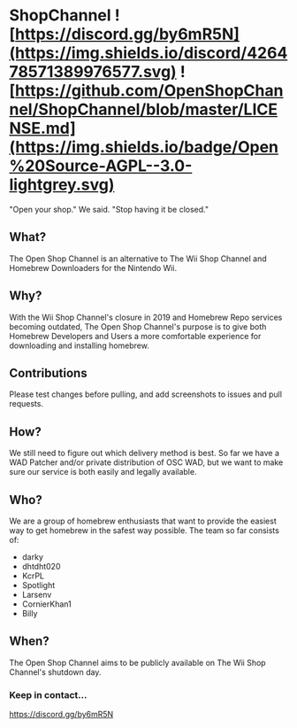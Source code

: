 # ShopChannel ![https://discord.gg/by6mR5N](https://img.shields.io/discord/426478571389976577.svg) ![https://github.com/OpenShopChannel/ShopChannel/blob/master/LICENSE.md](https://img.shields.io/badge/Open%20Source-AGPL--3.0-lightgrey.svg)
"Open your shop." We said. "Stop having it be closed."

## What?
The Open Shop Channel is an alternative to The Wii Shop Channel and Homebrew Downloaders for the Nintendo Wii.

## Why?
With the Wii Shop Channel's closure in 2019 and Homebrew Repo services becoming outdated, The Open Shop Channel's purpose is to give both Homebrew Developers and Users a more comfortable experience for downloading and installing homebrew.

## Contributions
Please test changes before pulling, and add screenshots to issues and pull requests.

## How?
We still need to figure out which delivery method is best. So far we have a WAD Patcher and/or private distribution of OSC WAD, but we want to make sure our service is both easily and legally available.

## Who?
We are a group of homebrew enthusiasts that want to provide the easiest way to get homebrew in the safest way possible.
The team so far consists of:
- darky
- dhtdht020
- KcrPL
- Spotlight
- Larsenv
- CornierKhan1
- Billy

## When?
The Open Shop Channel aims to be publicly available on The Wii Shop Channel's shutdown day.

### Keep in contact...
https://discord.gg/by6mR5N
